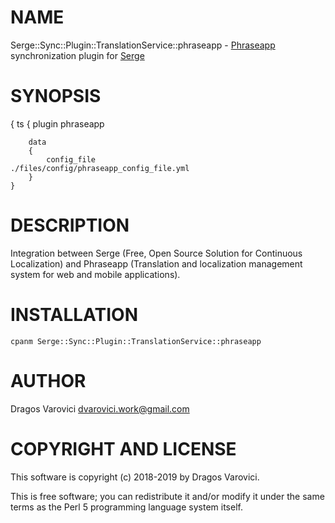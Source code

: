 # NAME

Serge::Sync::Plugin::TranslationService::phraseapp - [Phraseapp](https://phraseapp.com) synchronization plugin for [Serge](https://serge.io/)

# SYNOPSIS

{
    ts
    {
        plugin                      phraseapp

        data
        {
            config_file              ./files/config/phraseapp_config_file.yml
        }
    }

# DESCRIPTION

Integration between Serge (Free, Open Source Solution for Continuous Localization) and Phraseapp (Translation and localization management system for web and mobile applications).

# INSTALLATION

    cpanm Serge::Sync::Plugin::TranslationService::phraseapp

# AUTHOR

Dragos Varovici <dvarovici.work@gmail.com>

# COPYRIGHT AND LICENSE
This software is copyright (c) 2018-2019 by Dragos Varovici.

This is free software; you can redistribute it and/or modify it under
the same terms as the Perl 5 programming language system itself.
